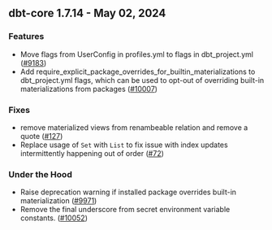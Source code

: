 ## dbt-core 1.7.14 - May 02, 2024

### Features

- Move flags from UserConfig in profiles.yml to flags in dbt_project.yml ([#9183](https://github.com/dbt-labs/dbt-core/issues/9183))
- Add require_explicit_package_overrides_for_builtin_materializations to dbt_project.yml flags, which can be used to opt-out of overriding built-in materializations from packages ([#10007](https://github.com/dbt-labs/dbt-core/issues/10007))

### Fixes

- remove materialized views from renambeable relation and remove a quote ([#127](https://github.com/dbt-labs/dbt-core/issues/127))
- Replace usage of `Set` with `List` to fix issue with index updates intermittently happening out of order ([#72](https://github.com/dbt-labs/dbt-core/issues/72))

### Under the Hood

- Raise deprecation warning if installed package overrides built-in materialization ([#9971](https://github.com/dbt-labs/dbt-core/issues/9971))
- Remove the final underscore from secret environment variable constants. ([#10052](https://github.com/dbt-labs/dbt-core/issues/10052))
